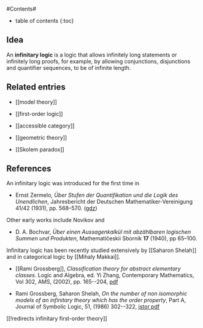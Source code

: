#Contents#
* table of contents
{:toc}

## Idea

An **infinitary logic** is a logic that allows infinitely long statements or infinitely long proofs, for example, by allowing conjunctions, disjunctions and quantifier sequences, to be of infinite length.

## Related entries

* [[model theory]]

* [[first-order logic]]

* [[accessible category]]

* [[geometric theory]]

* [[Skolem paradox]]

## References

An infinitary logic was introduced for the first time in 

* Ernst Zermelo, _&#220;ber Stufen der Quantifikation und die Logik des Unendlichen_,  Jahresbericht der Deutschen Mathematiker-Vereinigung 41/42 (1931), pp. 568&#8211;570. ([gdz](http://gdz.sub.uni-goettingen.de/dms/load/img/?PID=PPN37721857X_0041|LOG_0038&physid=PHYS_0395))

Other early works include Novikov and 

* D. A. Bochvar, _&#220;ber einen Aussagenkalk&#252;l mit abz&#228;hlbaren logischen Summen und Produkten_, Mathemati&#269;eskii Sbornik __17__ (1940), pp 65&#8211;100.

Infinitary logic has been recently studied extensively by [[Saharon Shelah]] and in categorical logic by [[Mihaly Makkai]].

* [[Rami Grossberg]], _Classification theory for abstract elementary classes_. Logic and Algebra, ed. Yi Zhang, Contemporary Mathematics, Vol 302, AMS, (2002), pp. 165--204, [pdf](http://www.math.cmu.edu/~rami/Rami-NBilgi.pdf) 

* Rami Grossberg, Saharon Shelah, _On the number of non isomorphic models of an infinitary theory which has the order property_, Part A, Journal of Symbolic Logic, 51, (1986) 302--322, [jstor pdf](http://links.jstor.org/sici?sici=0022-4812%28198606%2951%3A2%3C302%3AOTNONM%3E2.0.CO%3B2-D)

[[!redirects infinitary first-order theory]]